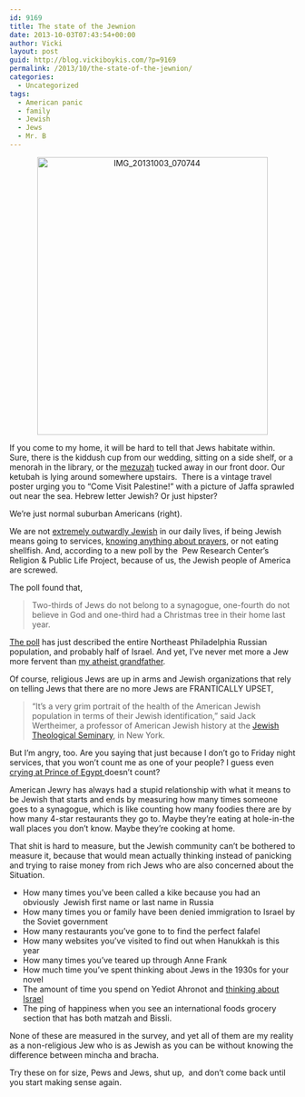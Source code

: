 ```yaml
---
id: 9169
title: The state of the Jewnion
date: 2013-10-03T07:43:54+00:00
author: Vicki
layout: post
guid: http://blog.vickiboykis.com/?p=9169
permalink: /2013/10/the-state-of-the-jewnion/
categories:
  - Uncategorized
tags:
  - American panic
  - family
  - Jewish
  - Jews
  - Mr. B
---
```

<p style="text-align: center;">
  <a href="http://blog.vickiboykis.com/wp-content/uploads/2013/10/IMG_20131003_070744.jpg"><img class="aligncenter  wp-image-9170" alt="IMG_20131003_070744" src="http://blog.vickiboykis.com/wp-content/uploads/2013/10/IMG_20131003_070744-580x698.jpg" width="406" height="489" /></a>
</p>

If you come to my home, it will be hard to tell that Jews habitate within. Sure, there is the kiddush cup from our wedding, sitting on a side shelf, or a menorah in the library, or the <a href="http://blog.vickiboykis.com/2011/05/mezuzah-snafus/" target="_blank">mezuzah</a> tucked away in our front door. Our ketubah is lying around somewhere upstairs.  There is a vintage travel poster urging you to &#8220;Come Visit Palestine!&#8221; with a picture of Jaffa sprawled out near the sea. Hebrew letter Jewish? Or just hipster?

We&#8217;re just normal suburban Americans (right).

We are not <a href="http://blog.vickiboykis.com/2012/12/our-religion-is-really-just-our-parents/" target="_blank">extremely outwardly Jewish</a> in our daily lives, if being Jewish means going to services, <a href="http://blog.vickiboykis.com/2010/11/kaddish-this-is-going-to-be-a-morose-one-can-you-tell/" target="_blank">knowing anything about prayers</a>, or not eating shellfish. And, according to a new poll by the  Pew Research Center’s Religion & Public Life Project, because of us, the Jewish people of America are screwed.

The poll found that,

> Two-thirds of Jews do not belong to a synagogue, one-fourth do not believe in God and one-third had a Christmas tree in their home last year.

<a href="http://www.nytimes.com/2013/10/01/us/poll-shows-major-shift-in-identity-of-us-jews.html?src=me&ref=general" target="_blank">The poll</a> has just described the entire Northeast Philadelphia Russian population, and probably half of Israel. And yet, I&#8217;ve never met more a Jew more fervent than <a href="http://blog.vickiboykis.com/2010/03/visiting-my-grandpa-the-yiddish-speaking-atheist/" target="_blank">my atheist grandfather</a>.

Of course, religious Jews are up in arms and Jewish organizations that rely on telling Jews that there are no more Jews are FRANTICALLY UPSET,

> “It’s a very grim portrait of the health of the American Jewish population in terms of their Jewish identification,” said Jack Wertheimer, a professor of American Jewish history at the [Jewish Theological Seminary](http://www.jtsa.edu/ "seminarys Web site."), in New York.

But I&#8217;m angry, too. Are you saying that just because I don&#8217;t go to Friday night services, that you won&#8217;t count me as one of your people? I guess even <a href="http://blog.vickiboykis.com/2011/04/passover-the-kleenex-im-watching-prince-of-egypt/" target="_blank">crying at Prince of Egypt </a>doesn&#8217;t count?

American Jewry has always had a stupid relationship with what it means to be Jewish that starts and ends by measuring how many times someone goes to a synagogue, which is like counting how many foodies there are by how many 4-star restaurants they go to. Maybe they&#8217;re eating at hole-in-the wall places you don&#8217;t know. Maybe they&#8217;re cooking at home.

That shit is hard to measure, but the Jewish community can&#8217;t be bothered to measure it, because that would mean actually thinking instead of panicking and trying to raise money from rich Jews who are also concerned about the Situation.

  * How many times you&#8217;ve been called a kike because you had an obviously  Jewish first name or last name in Russia
  * How many times you or family have been denied immigration to Israel by the Soviet government
  * How many restaurants you&#8217;ve gone to to find the perfect falafel
  * How many websites you&#8217;ve visited to find out when Hanukkah is this year
  * How many times you&#8217;ve teared up through Anne Frank
  * How much time you&#8217;ve spent thinking about Jews in the 1930s for your novel
  * The amount of time you spend on Yediot Ahronot and [thinking about Israel](http://blog.vickiboykis.com/2012/11/the-tragedy-of-the-human-brain/)
  * The ping of happiness when you see an international foods grocery section that has both matzah and Bissli.

None of these are measured in the survey, and yet all of them are my reality as a non-religious Jew who is as Jewish as you can be without knowing the difference between mincha and bracha.

Try these on for size, Pews and Jews, shut up,  and don&#8217;t come back until you start making sense again.